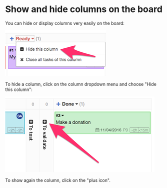 Show and hide columns on the board
==================================

You can hide or display columns very easily on the board:

![Hide a column](screenshots/hide-column.png)

To hide a column, click on the column dropdown menu and choose "Hide this column":

![Show a column](screenshots/show-column.png)

To show again the column, click on the "plus icon".
